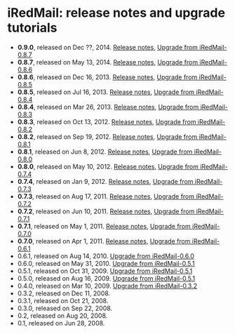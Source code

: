 # iRedMail: release notes and upgrade tutorials

* __0.9.0__, released on Dec ??, 2014. [Release notes](), [Upgrade from iRedMail-0.8.7](./upgrade.iredmail.0.8.7-0.9.0.html)
* __0.8.7__, released on May 13, 2014. [Release notes](http://www.iredmail.org/forum/topic6872-news-announcements-bug-fixes-iredmail087-has-been-released.html), [Upgrade from iRedMail-0.8.6](./upgrade.iredmail.0.8.6-0.8.7.html)
* __0.8.6__, released on Dec 16, 2013. [Release notes](http://www.iredmail.org/forum/topic5831-iredmail086-has-been-released.html), [Upgrade from iRedMail-0.8.5](http://www.iredmail.org/wiki/index.php?title=Upgrade/iRedMail/0.8.5-0.8.6)
* __0.8.5__, released on Jul 16, 2013. [Release notes](http://www.iredmail.org/forum/topic5167-news-announcements-bug-fixes-iredmail085-has-been-released.html), [Upgrade from iRedMail-0.8.4](http://www.iredmail.org/wiki/index.php?title=Upgrade/iRedMail/0.8.4-0.8.5)
* __0.8.4__, released on Mar 26, 2013. [Release notes](http://www.iredmail.org/forum/topic4646-news-announcements-bug-fixes-iredmail084-has-been-released.html), [Upgrade from iRedMail-0.8.3](http://www.iredmail.org/wiki/index.php?title=Upgrade/iRedMail/0.8.3-0.8.4)
* __0.8.3__, released on Oct 13, 2012. [Release notes](http://www.iredmail.org/forum/topic4016-news-announcements-bug-fixes-iredmail083-has-been-released.html), [Upgrade from iRedMail-0.8.2](http://www.iredmail.org/wiki/index.php?title=Upgrade/iRedMail/0.8.2-0.8.3)
* __0.8.2__, released on Sep 19, 2012. [Release notes](http://www.iredmail.org/forum/topic3913-news-announcements-bug-fixes-iredmail082-has-been-released.html), [Upgrade from iRedMail-0.8.1](http://www.iredmail.org/wiki/index.php?title=Upgrade/iRedMail/0.8.1-0.8.2)
* __0.8.1__, released on Jun 8, 2012. [Release notes](http://www.iredmail.org/forum/topic3499-news-announcements-bug-fixes-iredmail081-has-been-released.html), [Upgrade from iRedMail-0.8.0](http://www.iredmail.org/wiki/index.php?title=Upgrade/iRedMail/0.8.0-0.8.1)
* __0.8.0__, released on May 10, 2012. [Release notes](http://www.iredmail.org/forum/topic3345.html), [Upgrade from iRedMail-0.7.4](http://www.iredmail.org/wiki/index.php?title=Upgrade/iRedMail/0.7.4-0.8.0)
* __0.7.4__, released on Jan 9, 2012. [Release notes](http://www.iredmail.org/forum/topic2816-iredmail074-has-been-released.html), [Upgrade from iRedMail-0.7.3](http://www.iredmail.org/wiki/index.php?title=Upgrade/iRedMail/0.7.3-0.7.4)
* __0.7.3__, released on Aug 17, 2011. [Release notes](http://www.iredmail.org/wiki/index.php?title=Release.Notes/iRedMail/0.7.3), [Upgrade from iRedMail-0.7.2](http://www.iredmail.org/wiki/index.php?title=Upgrade/iRedMail/0.7.2-0.7.3)
* __0.7.2__, released on Jun 10, 2011. [Release notes](http://www.iredmail.org/wiki/index.php?title=Release.Notes/iRedMail/0.7.2), [Upgrade from iRedMail-0.7.1](http://www.iredmail.org/wiki/index.php?title=Upgrade/iRedMail/0.7.1-0.7.2)
* __0.7.1__, released on May 1, 2011. [Release notes](http://www.iredmail.org/wiki/index.php?title=Release.Notes/iRedMail/0.7.1), [Upgrade from iRedMail-0.7.0](http://www.iredmail.org/wiki/index.php?title=Upgrade/iRedMail/0.7.0-0.7.1)
* __0.7.0__, released on Apr 1, 2011. [Release notes](http://www.iredmail.org/wiki/index.php?title=Release.Notes/iRedMail/0.7.0), [Upgrade from iRedMail-0.6.1](http://www.iredmail.org/wiki/index.php?title=Upgrade/iRedMail/0.6.1-0.7.0)
* 0.6.1, released on Aug 14, 2010. [Upgrade from iRedMail-0.6.0](http://www.iredmail.org/wiki/index.php?title=Upgrade/iRedMail/0.6.0-0.6.1)
* 0.6.0, released on May 31, 2010. [Upgrade from iRedMail-0.5.1](http://www.iredmail.org/wiki/index.php?title=Upgrade/iRedMail/0.5.1-0.6.0)
* 0.5.1, released on Oct 31, 2009. [Upgrade from iRedMail-0.5.1](http://www.iredmail.org/upgrade_050_051.html)
* 0.5.0, released on Aug 16, 2009. [Upgrade from iRedMail-0.5.1](http://code.google.com/p/iredmail/wiki/Upgrade_040_050)
* 0.4.0, released on Mar 10, 2009. [Upgrade from iRedMail-0.3.2](http://code.google.com/p/iredmail/wiki/Upgrade_032_040)
* 0.3.2, released on Dec 11, 2008.
* 0.3.1, released on Oct 21, 2008.
* 0.3.0, released on Sep 22, 2008.
* 0.2, released on Aug 20, 2008.
* 0.1, released on Jun 28, 2008.
